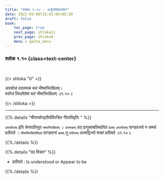 ```yaml
---
title: "श्लोक १.१० - अर्जुनविशादयोग"
date: 2022-03-08T15:43:03+05:30
draft: false
book:
    toc_page: true
    next_page: shloka11
    prev_page: shloka9
    menu : geeta_menu
---
```




### श्लोक १.१० {class=text-center}

<br/>

{{< shloka  "0"  >}}

अपर्याप्तं तदस्माकं बलं भीष्माभिरक्षितम्।  
पर्याप्तं त्विदमेतेषां बलं भीमाभिरक्षितम्  ॥१.१०॥

{{< /shloka >}}


---

{{% details "श्रीराघवेन्द्रतीर्थविरचित गीताविवृतिः " %}}

`अपर्याप्तम्` इति सेनापतिभूत `भष्माभिरक्षितम्` । 
`अस्मकम्` तत् प्रागुक्तबलिष्ठोपेतं `बलम्` `अपर्याप्तम्` पाण्डवजये न समर्थ प्रतीयते ।
`भीमाभिरक्षितमिदम्` पाण्डवानां `बलम्` तु `पर्याप्तम्` अस्मद्विजये शक्तं प्रतीयते ॥१.१०॥  

{{% /details %}}

{{% details "पद विचार" %}}
 - प्रतीयते : Is understood or Appear to be


{{% /details %}}